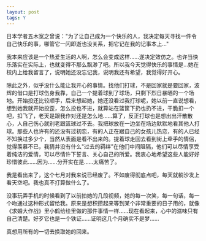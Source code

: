 ```yaml
---
layout: post
tags: Y
---
```


日本学者五木宽之曾说："为了让自己成为一个快乐的人，我决定每天寻找一件令自己快乐的事，哪管它一闪即逝也没关系，把它记在我的记事本上…"

我本来应该是一个热爱生活的人啊，怎么会变成这样……遂决定效仿之。也许当快乐落实在实际上，也就变得不那么飘渺了吧。所以我今天觉得快乐的事情是…她在校内上给我留言了，说明她还没忘记我，说明我还有希望，我觉得好开心。

除此之外，似乎没什么能让我开心的事情。找他们打球，不是回家就是要回家，波辉的借口是打球伤身我靠，自己一个提着球到了球场，只剩下烈日暴晒的一个场地。开始投还比较顺手，后来想起她，她还没看过我打球呢，她以前一直说想看，想到她我就开始投歪，怎么投也不进，就算站在篮筐下扔也扔不进，干脆扣一个吧，扣飞了，老天是跟我作对还是怎么地……算了，反正打球也是想出出汗散散心，人自己伤心就别老跟篮球过不去。我把球放在一边坐在场边默默地看其他人打球。那些人也许有的还没有过初恋，有的人正在跟自己的女孩儿热恋，有的人已经不知换过多少个，当然从表面是看不出来的。提着球走回去看到街上牵手的情侣，觉得羡慕不已，我猜并没有什么"过去的羁绊"在他们中间阻隔，他们可以尽情享受着纯洁的爱情，可以尽情许下誓言、关心自己的所爱。我衷心地希望这些人能好好珍惜彼此……因为……分开实在是……太痛苦了。

我是看出来了，这个七月对我来说已经废了。不如废得彻底点吧，每天就躺沙发上看天空吧。我也真不打算做什么了。

没事玩弄手机的时候看到了以前拍她的几段视频，她的每一次笑，每一句话，每一个吻通过这种形式留给我。原来是想积攒起来等到某个非常重要的日子用的，就像《求婚大作战》里小鹤给绘里做的那件事情一样……现在看起来，心中的滋味只有自己清楚。好歹它也是一个铁证……证明这几个月确实不是梦……

真想用所有的一切去换取她的回来。
